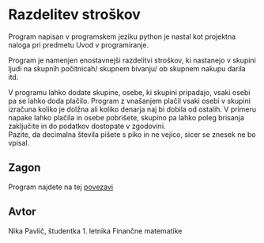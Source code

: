 # Razdelitev stroškov
Program napisan v programskem jeziku python je nastal kot projektna naloga pri predmetu Uvod v programiranje.

Program je namenjen enostavnejši razdelitvi stroškov, ki nastanejo v skupini ljudi na skupnih počitnicah/ skupnem bivanju/ ob skupnem nakupu darila itd.

V programu lahko dodate skupine, osebe, ki skupini pripadajo, vsaki osebi pa se lahko doda plačilo. Program z vnašanjem plačil vsaki osebi v skupini izračuna koliko je dolžna ali koliko denarja naj bi dobila od ostalih. V primeru napake lahko plačila in osebe pobrišete, skupino pa lahko poleg brisanja zaključite in do podatkov dostopate v zgodovini.  
Pazite, da decimalna števila pišete s piko in ne vejico, sicer se znesek ne bo vpisal.
## Zagon
Program najdete na tej [povezavi](http://127.0.0.1:8080/)
 ## Avtor
 Nika Pavlič, študentka 1. letnika Finančne matematike
